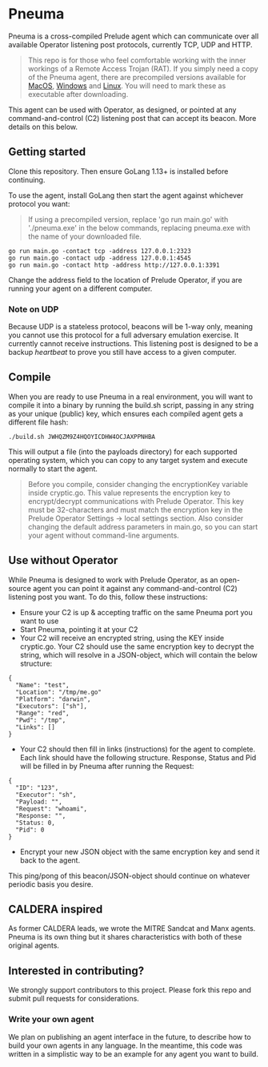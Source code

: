 # Pneuma

Pneuma is a cross-compiled Prelude agent which can communicate over all available Operator listening post protocols, currently TCP, UDP and HTTP.

> This repo is for those who feel comfortable working with the inner workings of a Remote Access Trojan (RAT). If you simply need a copy of the Pneuma agent, there are precompiled versions available for [MacOS](https://s3.amazonaws.com/operator.payloads/pneuma/pneuma-darwin), [Windows](https://s3.amazonaws.com/operator.payloads/pneuma/pneuma-windows) and [Linux](https://s3.amazonaws.com/operator.payloads/pneuma/pneuma-linux). You will need to mark these as executable after downloading.

This agent can be used with Operator, as designed, or pointed at any command-and-control (C2) listening post that can accept its beacon. More details on this below.

## Getting started

Clone this repository. Then ensure GoLang 1.13+ is installed before continuing.

To use the agent, install GoLang then start the agent against whichever protocol you want:

> If using a precompiled version, replace 'go run main.go' with './pneuma.exe' in the below commands, replacing pneuma.exe with the name of your downloaded file.

```
go run main.go -contact tcp -address 127.0.0.1:2323
go run main.go -contact udp -address 127.0.0.1:4545
go run main.go -contact http -address http://127.0.0.1:3391
```

Change the address field to the location of Prelude Operator, if you are running your agent on a different computer.

### Note on UDP

Because UDP is a stateless protocol, beacons will be 1-way only, meaning you cannot use this protocol for a full 
adversary emulation exercise. It currently cannot receive instructions. This listening post is designed to be a 
backup <i>heartbeat</i> to prove you still have access to a given computer.

## Compile

When you are ready to use Pneuma in a real environment, you will want to compile it into a binary by running the build.sh script, passing in any string as your unique (public) key, which ensures each compiled agent gets a different file hash:
```
./build.sh JWHQZM9Z4HQOYICDHW4OCJAXPPNHBA
```

This will output a file (into the payloads directory) for each supported operating system, which you can copy to any target system and execute normally
to start the agent. 

> Before you compile, consider changing the encryptionKey variable inside cryptic.go. This value represents
> the encryption key to encrypt/decrypt communications with Prelude Operator. This key must be 32-characters
> and must match the encryption key in the Prelude Operator Settings -> local settings section. Also consider
> changing the default address parameters in main.go, so you can start your agent without command-line arguments.

## Use without Operator

While Pneuma is designed to work with Prelude Operator, as an open-source agent you can point it against any command-and-control (C2) listening post you want. To do this, follow these instructions:

- Ensure your C2 is up & accepting traffic on the same Pneuma port you want to use
- Start Pneuma, pointing it at your C2
- Your C2 will receive an encrypted string, using the KEY inside cryptic.go. Your C2 should use the same encryption key to decrypt the string, which will resolve in a JSON-object, which will contain the below structure:
```
{
  "Name": "test",
  "Location": "/tmp/me.go"
  "Platform": "darwin",
  "Executors": ["sh"],
  "Range": "red",
  "Pwd": "/tmp",
  "Links": []
}
```

- Your C2 should then fill in links (instructions) for the agent to complete. Each link should have the following structure. Response, Status and Pid will be filled in by Pneuma after running the Request:
```
{
  "ID": "123",
  "Executor": "sh",
  "Payload: "",
  "Request": "whoami",
  "Response: "",
  "Status: 0,
  "Pid": 0
}
```
- Encrypt your new JSON object with the same encryption key and send it back to the agent.

This ping/pong of this beacon/JSON-object should continue on whatever periodic basis you desire. 

## CALDERA inspired

As former CALDERA leads, we wrote the MITRE Sandcat and Manx agents. Pneuma is its own thing but it shares characteristics with both of these original agents.

## Interested in contributing?

We strongly support contributors to this project. Please fork this repo and submit pull requests for considerations.

### Write your own agent

We plan on publishing an agent interface in the future, to describe how to build your own agents in any language. In the meantime, this code was written in a simplistic way to be an example for any agent you want to build.
